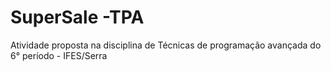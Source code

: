# SuperSale -TPA
Atividade proposta na disciplina de Técnicas de programação avançada do 6° período - IFES/Serra
